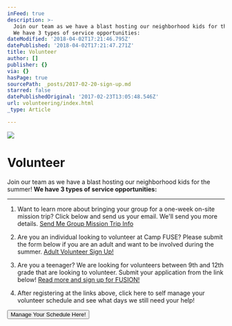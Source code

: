 ```yaml
---
inFeed: true
description: >-
  Join our team as we have a blast hosting our neighborhood kids for the summer!
  We have 3 types of service opportunities:
dateModified: '2018-04-02T17:21:46.795Z'
datePublished: '2018-04-02T17:21:47.271Z'
title: Volunteer
author: []
publisher: {}
via: {}
hasPage: true
sourcePath: _posts/2017-02-20-sign-up.md
starred: false
datePublishedOriginal: '2017-02-23T13:05:48.546Z'
url: volunteering/index.html
_type: Article

---
```

![](https://the-grid-user-content.s3-us-west-2.amazonaws.com/94a84b00-dc26-43ab-9ccf-1e520f7b6dd7.jpg)

# Volunteer

Join our team as we have a blast hosting our neighborhood kids for the summer! **We have 3 types of service opportunities:**

---

1) Want to learn more about bringing your group for a one-week on-site mission trip? Click below and send us your email. We'll send you more details.
[Send Me Group Mission Trip Info][0]

2) Are you an individual looking to volunteer at Camp FUSE? Please submit the form below if you are an adult and want to be involved during the summer.
[Adult Volunteer Sign Up!][1]

3) Are you a teenager? We are looking for volunteers between 9th and 12th grade that are looking to volunteer. Submit your application from the link below!
[Read more and sign up for FUSION!][2]

4) After registering at the links above, click here to self manage your volunteer schedule and see what days we still need your help!

<button data-role="cta" style="">Manage Your Schedule Here!</button>



[0]: https://renovationcommunity.easytitheplus.com/external/form/db75badd-83e0-4799-8284-f846a1caa2e5
[1]: https://renovationcommunity.easytitheplus.com/external/form/bec5917c-a7bd-4c68-b3a3-f562789d7b7f
[2]: http://campfuse.com/fusion